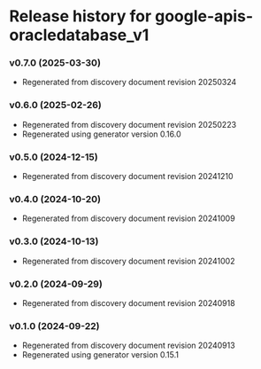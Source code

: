 # Release history for google-apis-oracledatabase_v1

### v0.7.0 (2025-03-30)

* Regenerated from discovery document revision 20250324

### v0.6.0 (2025-02-26)

* Regenerated from discovery document revision 20250223
* Regenerated using generator version 0.16.0

### v0.5.0 (2024-12-15)

* Regenerated from discovery document revision 20241210

### v0.4.0 (2024-10-20)

* Regenerated from discovery document revision 20241009

### v0.3.0 (2024-10-13)

* Regenerated from discovery document revision 20241002

### v0.2.0 (2024-09-29)

* Regenerated from discovery document revision 20240918

### v0.1.0 (2024-09-22)

* Regenerated from discovery document revision 20240913
* Regenerated using generator version 0.15.1

